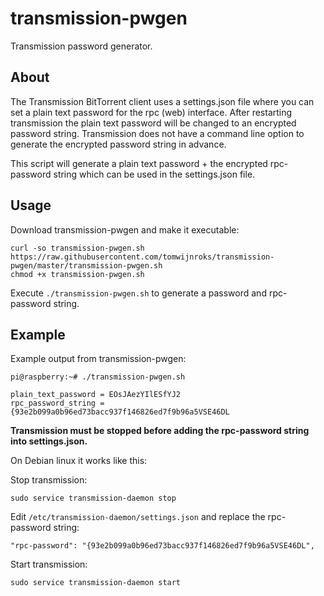 # transmission-pwgen
Transmission password generator.

## About
The Transmission BitTorrent client uses a settings.json file where you can set a plain text password for the rpc (web) interface. After restarting transmission the plain text password will be changed to an encrypted password string. Transmission does not have a command line option to generate the encrypted password string in advance.

This script will generate a plain text password + the encrypted rpc-password string which can be used in the settings.json file.

## Usage
Download transmission-pwgen and make it executable:
```
curl -so transmission-pwgen.sh https://raw.githubusercontent.com/tomwijnroks/transmission-pwgen/master/transmission-pwgen.sh
chmod +x transmission-pwgen.sh
```
Execute `./transmission-pwgen.sh` to generate a password and rpc-password string.

## Example
Example output from transmission-pwgen:
```
pi@raspberry:~# ./transmission-pwgen.sh

plain_text_password = EOsJAezYIlESfYJ2
rpc_password_string = {93e2b099a0b96ed73bacc937f146826ed7f9b96a5VSE46DL
```
**Transmission must be stopped before adding the rpc-password string into settings.json.**

On Debian linux it works like this:

Stop transmission:
```
sudo service transmission-daemon stop
```
Edit `/etc/transmission-daemon/settings.json` and replace the rpc-password string:
```
"rpc-password": "{93e2b099a0b96ed73bacc937f146826ed7f9b96a5VSE46DL",
```
Start transmission:
```
sudo service transmission-daemon start
```
